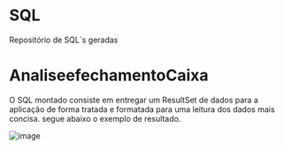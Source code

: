 # SQL
Repositório de SQL´s geradas
# AnaliseefechamentoCaixa
  O SQL montado consiste em entregar um ResultSet de dados para a aplicação de forma tratada e formatada para uma leitura dos dados mais concisa.
  segue abaixo o exemplo de resultado.
  
  ![image](https://user-images.githubusercontent.com/18727307/124301764-a2254300-db36-11eb-9047-841ae4cb6a33.png)
